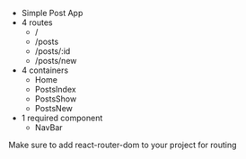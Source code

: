 - Simple Post App
- 4 routes
  - /
  - /posts
  - /posts/:id
  - /posts/new
- 4 containers
  - Home
  - PostsIndex
  - PostsShow
  - PostsNew
- 1 required component
  - NavBar

Make sure to add react-router-dom to your project for routing
